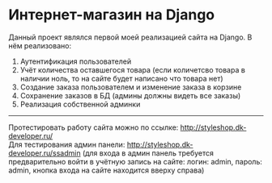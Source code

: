 # Интернет-магазин на Django

Данный проект являлся первой моей реализацией сайта на Django. В нём реализовано:
1. Аутентификация пользователей
2. Учёт количества оставшегося товара (если количетсво товара в наличии ноль, то на сайте будет написано что товара нет)
3. Создание заказа пользователем и изменение заказа в корзине
4. Сохранение заказов в БД (админы должны видеть все заказы)
5. Реализация собственной админки
***
Протестировать работу сайта можно по ссылке: http://styleshop.dk-developer.ru/ <br/>
Для тестирования админ панели: http://styleshop.dk-developer.ru/ssadmin (для входа в админ панель требуется предварительно войти в учётную запись на сайте: логин: admin, пароль: admin, кнопка входа на сайте находится вверху справа)
